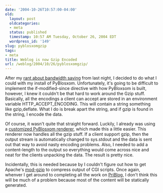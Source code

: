 ```yaml
---
date: '2004-10-26T10:57:00-04:00'
old:
  layout: post
  oldcategories:
  - meta
  status: published
  timestamp: 10:57 AM Tuesday, October 26, 2004 EDT
  wordpress_id: '149'
slug: pyblosxomgzip
tags:
- meta
title: Weblog is now Gzip Encoded
url: /weblog/2004/10/26/pyblosxomgzip/
---
```


After my [rant about bandwidth saving](http://patrick.wagstrom.net/weblog/code/python/feedParsing.xml)
from last night, I decided to do what I could with my install of PyBlosxom.  Unfortunately, it's going to be
difficult to implement the if-modified-since directive with how PyBloxsom is built,
however, I knew it couldn't be that hard to work around the Gzip stuff.  Basically, all the encodings a client
can accept are stored in an environment variable HTTP_ACCEPT_ENCODING.  This will
contain a string something like gzip,deflate.  What I do is break apart the string,
and if gzip is found in the string, I encode the data.






Of course, it wasn't quite that straight forward.  Luckily, I already was using a
[customized PyBlosxom renderer](/weblog/meta/xsltRendererWithLibXSLT.xml), which made this a little
easier.  This renderer now handles all the gzip stuff.  If a client support gzip, then the output stream is
automatically changed to sys.stdout and the data is sent out that way to avoid
nasty encoding problems.  Also, I needed to add a content-length to the output
so everything would come across nice and neat for the clients unpacking the data.  The result is pretty nice.






Incidentally, this is needed because by I couldn't figure out how to get Apache's [mod-gzip](http://www.sourceforge.net/projects/mod-gzip) to compress output of CGI scripts.  Once again, whenver I get around to completing
all the work on [PriBlog](/weblog/code/priblog), I don't think this will be much of a problem because most
of the content will be statically generated.
